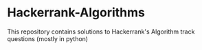 # Hackerrank-Algorithms
This repository contains solutions to Hackerrank's Algorithm track questions (mostly in python)
